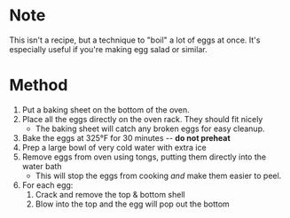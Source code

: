 # Note
This isn't a recipe, but a technique to "boil" a lot of eggs at once. It's especially useful if you're making egg salad or similar.

# Method
1. Put a baking sheet on the bottom of the oven.
2. Place all the eggs directly on the oven rack. They should fit nicely
   - The baking sheet will catch any broken eggs for easy cleanup.
3. Bake the eggs at 325°F for 30 minutes -- **do not preheat**
4. Prep a large bowl of very cold water with extra ice
5. Remove eggs from oven using tongs, putting them directly into the water bath
   - This will stop the eggs from cooking *and* make them easier to peel.
6. For each egg:
   1. Crack and remove the top & bottom shell
   2. Blow into the top and the egg will pop out the bottom
